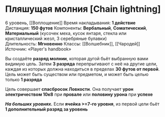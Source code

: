 # Пляшущая молния [Chain lightning]
6 уровень, [[Воплощение]]
Время накладывания: **1 действие**
Дистанция: **150 футов**
Компоненты: **Вербальный**, **Соматический**, **Материальный**  (кусочек меха, кусок янтаря, стекла или кристаллический жезл, 3 серебряные булавки)
Длительность: **Мгновенно**
Классы: [[Волшебник]], [[Чародей]]
Источник: «Player's handbook»

Вы создаёте **разряд молнии**, которая дугой бьёт выбранную вами видимую цель. Затем **3 разряда** перепрыгивают с неё на другие цели, каждая из которых должна находиться в пределах **30 футов от первой**. Цель может быть существом или предметом, и может быть целью только **1 разряда**

Цель совершает **спасбросок Ловкости**. Она получает **урон электричеством 10к8** при **провале** или **половину урона** при **успехе**

**_На больших уровнях._** Если **ячейка >=7-го уровня**, из первой цели бьёт **1 дополнительный разряд за уровень**